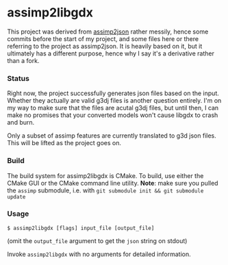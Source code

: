 assimp2libgdx
========

This project was derived from [assimp2json](https://github.com/acgessler/assimp2json/) rather messily, hence some commits before the start of my project, and some files here or there referring to the project as assimp2json. It is heavily based on it, but it ultimately has a different purpose, hence why I say it's a derivative rather than a fork. 

### Status ###

Right now, the project successfully generates json files based on the input. Whether they actually are valid g3dj files is another question entirely. I'm on my way to make sure that the files are acutal g3dj files, but until then, I can make no promises that your converted models won't cause libgdx to crash and burn. 

Only a subset of assimp features are currently translated to g3d json files. This will be lifted as the project goes on. 

### Build ###

The build system for assimp2libgdx is CMake. To build, use either the CMake GUI or the CMake command line utility. __Note__: make sure you pulled the `assimp` submodule, i.e. with `git submodule init && git submodule update`

### Usage ###

``` 
$ assimp2libgdx [flags] input_file [output_file] 
```

(omit the `output_file` argument to get the `json` string on stdout)

Invoke `assimp2libgdx` with no arguments for detailed information.







